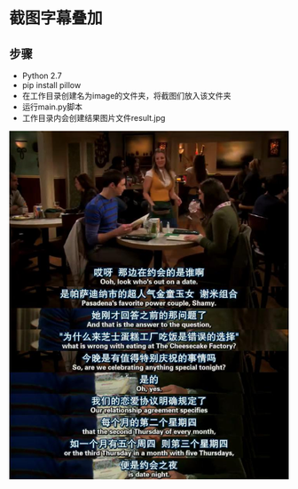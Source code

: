 # 截图字幕叠加 #

## 步骤 ##

- Python 2.7
- pip install pillow
- 在工作目录创建名为image的文件夹，将截图们放入该文件夹
- 运行main.py脚本
- 工作目录内会创建结果图片文件result.jpg

![](result.jpg)